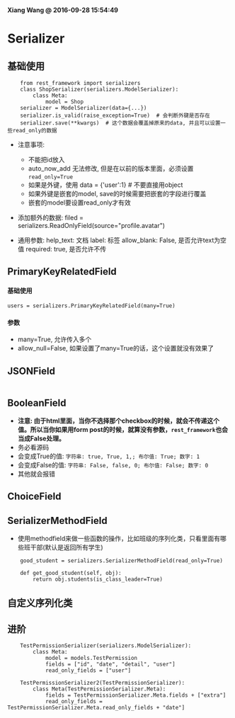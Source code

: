 #### Xiang Wang @ 2016-09-28 15:54:49


# Serializer

## 基础使用

```
    from rest_framework import serializers
    class ShopSerializer(serializers.ModelSerializer):
        class Meta:
            model = Shop
    serializer = ModelSerializer(data={...})
    serializer.is_valid(raise_exception=True)  # 会判断外键是否存在
    serializer.save(**kwargs)  # 这个数据会覆盖掉原来的data, 并且可以设置一些read_only的数据
```

* 注意事项:
    * 不能把id放入
    * auto\_now\_add 无法修改, 但是在以前的版本里面，必须设置`read_only=True`
    * 如果是外键，使用 data = {'user':1}  # 不要直接用object
    * 如果外键是嵌套的model, save的时候需要把嵌套的字段进行覆盖
    * 嵌套的model要设置read\_only才有效


* 添加额外的数据: filed = serializers.ReadOnlyField(source="profile.avatar")
* 通用参数:
    help_text: 文档
    label: 标签
    allow_blank: False, 是否允许text为空值
    required: true, 是否允许不传


## PrimaryKeyRelatedField

#### 基础使用
    users = serializers.PrimaryKeyRelatedField(many=True)

#### 参数
* many=True, 允许传入多个
* allow_null=False, 如果设置了many=True的话，这个设置就没有效果了


## JSONField
```
```

## BooleanField
* **注意: 由于html里面，当你不选择那个checkbox的时候，就会不传递这个值。所以当你如果用form post的时候，就算没有参数，`rest_framework`也会当成False处理。**
* 务必看源码
* 会变成True的值: `字符串: true, True, 1,; 布尔值: True; 数字: 1`
* 会变成False的值: `字符串: False, false, 0; 布尔值: False; 数字: 0`
* 其他就会报错

## ChoiceField

## SerializerMethodField
* 使用methodfield来做一些函数的操作，比如班级的序列化类，只看里面有哪些班干部(默认是返回所有学生)
```
    good_student = serializers.SerializerMethodField(read_only=True)

    def get_good_student(self, obj):
        return obj.students(is_class_leader=True)
```


## 自定义序列化类


## 进阶
```
    TestPermissionSerializer(serializers.ModelSerializer):
        class Meta:
            model = models.TestPermission
            fields = ["id", "date", "detail", "user"]
            read_only_fields = ["user"]

    TestPermissionSerializer2(TestPermissionSerializer):
        class Meta(TestPermissionSerializer.Meta):
            fields = TestPermissionSerializer.Meta.fields + ["extra"]
            read_only_fields = TestPermissionSerializer.Meta.read_only_fields + "date"]
```
